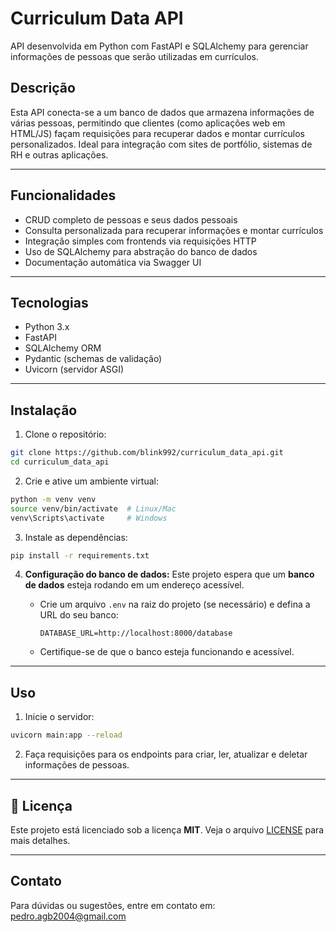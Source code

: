 # Curriculum Data API

API desenvolvida em Python com FastAPI e SQLAlchemy para gerenciar informações de pessoas que serão utilizadas em currículos.

## Descrição

Esta API conecta-se a um banco de dados que armazena informações de várias pessoas, permitindo que clientes (como aplicações web em HTML/JS) façam requisições para recuperar dados e montar currículos personalizados. Ideal para integração com sites de portfólio, sistemas de RH e outras aplicações.

---

## Funcionalidades

* CRUD completo de pessoas e seus dados pessoais
* Consulta personalizada para recuperar informações e montar currículos
* Integração simples com frontends via requisições HTTP
* Uso de SQLAlchemy para abstração do banco de dados
* Documentação automática via Swagger UI

---

## Tecnologias

* Python 3.x
* FastAPI
* SQLAlchemy ORM
* Pydantic (schemas de validação)
* Uvicorn (servidor ASGI)

---

## Instalação

1. Clone o repositório:

```bash
git clone https://github.com/blink992/curriculum_data_api.git
cd curriculum_data_api
```

2. Crie e ative um ambiente virtual:

```bash
python -m venv venv
source venv/bin/activate  # Linux/Mac
venv\Scripts\activate     # Windows
```

3. Instale as dependências:

```bash
pip install -r requirements.txt
```

4.  **Configuração do banco de dados:**
    Este projeto espera que um **banco de dados** esteja rodando em um endereço acessível.

      * Crie um arquivo `.env` na raiz do projeto (se necessário) e defina a URL do seu banco:
        ```
        DATABASE_URL=http://localhost:8000/database
        ```
      * Certifique-se de que o banco esteja funcionando e acessível.

---

## Uso

1. Inicie o servidor:

```bash
uvicorn main:app --reload
```


2. Faça requisições para os endpoints para criar, ler, atualizar e deletar informações de pessoas.

---

## 📝 Licença

Este projeto está licenciado sob a licença **MIT**. Veja o arquivo [LICENSE](./LICENSE.md) para mais detalhes.

-----
## Contato

Para dúvidas ou sugestões, entre em contato em: pedro.agb2004@gmail.com

